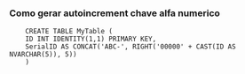### Como gerar autoincrement chave alfa numerico

        CREATE TABLE MyTable (
        ID INT IDENTITY(1,1) PRIMARY KEY,
        SerialID AS CONCAT('ABC-', RIGHT('00000' + CAST(ID AS NVARCHAR(5)), 5))
        )
